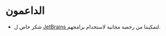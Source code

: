 # الداعمون

- شكر خاص ل [ JetBrains ](http://www.jetbrains.com) لتمكيننا من رخصة مجانية لاستخدام برامجهم.
